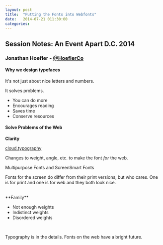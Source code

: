```yaml
---
layout: post
title:  "Putting the Fonts into Webfonts"
date:   2014-07-21 011:30:00
categories:
---
```


## Session Notes: An Event Apart D.C. 2014


### Jonathan Hoefler - [@HoeflerCo]


#### Why we design typefaces

It's not just about nice letters and numbers.

It solves problems.

- You can do more
- Encourages reading
- Saves time 
- Conserve resources

#### Solve Problems of the Web

**Clarity**

[cloud.typography](http://www.typography.com/cloud/welcome/)

Changes to weight, angle, etc. to make the font *for* the web.

Multipurpose Fonts and ScreenSmart Fonts

Fonts for the screen do differ from their print versions, but who cares. One is for print and one is for web and they both look nice.

<br>
**Family**

- Not enough weights
- Indistinct weights
- Disordered weights
<br>

Typography is in the details. Fonts on the web have a bright future.



[@HoeflerCo]:http://twitter.com/hoeflerco